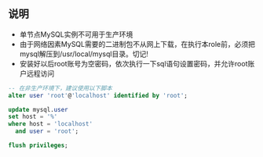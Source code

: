 ## 说明

* 单节点MySQL实例不可用于生产环境
* 由于网络因素MySQL需要的二进制包不从网上下载，在执行本role前，必须把mysql解压到/usr/local/mysql目录。切记!
* 安装好以后root账号为空密码，依次执行一下sql语句设置密码，并允许root账户远程访问

```sql
-- 在非生产环境下，建议使用以下脚本 
alter user 'root'@'localhost' identified by 'root';

update mysql.user
set host = '%'
where host = 'localhost'
  and user = 'root';

flush privileges;
```
